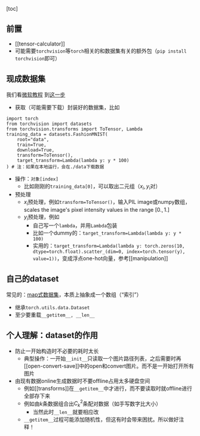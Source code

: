 [toc]
## 前置
- [[tensor-calculator]]
- 可能需要`torchvision`等`torch`相关的和数据集有关的额外包（`pip install torchvision`即可）
## 现成数据集
我们看[微软教程](https://docs.microsoft.com/en-us/learn/modules/intro-machine-learning-pytorch/)
到[这一步](https://docs.microsoft.com/en-us/learn/modules/intro-machine-learning-pytorch/3-data)
- 获取（可能需要下载）封装好的数据集，比如
```
import torch
from torchvision import datasets
from torchvision.transforms import ToTensor, Lambda
training_data = datasets.FashionMNIST(
    root="data",
    train=True,
    download=True,
    transform=ToTensor(),
    target_transform=Lambda(lambda y: y * 100)
) # 注：如果在本地运行，会在./data下载数据
```
- 操作：`对象[index]`
  - 比如刚刚的`training_data[0]`，可以取出二元组（$x_i,y_i$对）
- 预处理
  - $x_i$预处理，例如`transform=ToTensor()`，输入PIL image或numpy数组，scales the image's pixel intensity values in the range $[0., 1.]$
  - $y_i$预处理，例如
    - 自己写一个`lambda`，并用`Lambda`包装
    - 比如一个dummy的：`target_transform=Lambda(lambda y: y * 100)`
    - 实用的：`target_transform=Lambda(lambda y: torch.zeros(10, dtype=torch.float).scatter_(dim=0, index=torch.tensor(y), value=1))`，变成浮点one-hot向量，参考[[manipulation]]
## 自己的dataset
常见的：[map式数据集](https://zhuanlan.zhihu.com/p/105507334)，本质上抽象成一个数组（“索引”）
- 继承`torch.utils.data.Dataset`
- 至少要重载`__getitem__, __len__`
## 个人理解：dataset的作用
- 防止一开始构造时不必要的耗时太长
  - 典型操作：一开始`__init__`只读取一个图片路径列表，之后需要时再[[open-convert-save]]中的open和convert图片。而不是一开始打开所有图片
- 由现有数据online生成数据时不要offline占用太多硬盘空间
  - 例如[[transforms]]在`__getitem__`中才进行，而不要读取时就offline进行全部存下来
  - 例如由$k$条数据组合出$C_k^2$条配对数据（如手写数字比大小）
    - 当然此时`__len__`就要相应改
  - `__getitem__`过程可能添加随机性，但这有时会带来困扰。所以做好注释！